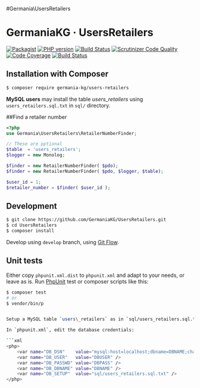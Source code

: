 #Germania\UsersRetailers

# GermaniaKG · UsersRetailers


[![Packagist](https://img.shields.io/packagist/v/germania-kg/users-retailers.svg?style=flat)](https://packagist.org/packages/germania-kg/users-retailers)
[![PHP version](https://img.shields.io/packagist/php-v/germania-kg/users-retailers.svg)](https://packagist.org/packages/germania-kg/users-retailers)
[![Build Status](https://img.shields.io/travis/GermaniaKG/UsersRetailers.svg?label=Travis%20CI)](https://travis-ci.org/GermaniaKG/UsersRetailers)
[![Scrutinizer Code Quality](https://scrutinizer-ci.com/g/GermaniaKG/UsersRetailers/badges/quality-score.png?b=master)](https://scrutinizer-ci.com/g/GermaniaKG/UsersRetailers/?branch=master)
[![Code Coverage](https://scrutinizer-ci.com/g/GermaniaKG/UsersRetailers/badges/coverage.png?b=master)](https://scrutinizer-ci.com/g/GermaniaKG/UsersRetailers/?branch=master)
[![Build Status](https://scrutinizer-ci.com/g/GermaniaKG/UsersRetailers/badges/build.png?b=master)](https://scrutinizer-ci.com/g/GermaniaKG/UsersRetailers/build-status/master)


## Installation with Composer

```bash
$ composer require germania-kg/users-retailers
```

**MySQL users** may install the table *users\_retailers* using `users_retailers.sql.txt` in `sql/` directory.

##Find a retailer number

```php
<?php
use Germania\UsersRetailers\RetailerNumberFinder;

// These are pptional
$table  = 'users_retailers';
$logger = new Monolog;

$finder = new RetailerNumberFinder( $pdo);
$finder = new RetailerNumberFinder( $pdo, $logger, $table);

$user_id = 1;
$retailer_number = $finder( $user_id );
```



## Development

```bash
$ git clone https://github.com/GermaniaKG/UsersRetailers.git
$ cd UsersRetailers
$ composer install
```

Develop using `develop` branch, using [Git Flow](https://github.com/nvie/gitflow).   

## Unit tests

Either copy `phpunit.xml.dist` to `phpunit.xml` and adapt to your needs, or leave as is. Run [PhpUnit](https://phpunit.de/) test or composer scripts like this:

```bash
$ composer test
# or
$ vendor/bin/p


Setup a MySQL table `users\_retailers` as in `sql/users_retailers.sql.txt `. 

In `phpunit.xml`, edit the database credentials:

```xml
<php>
	<var name="DB_DSN"    value="mysql:host=localhost;dbname=DBNAME;charset=utf8" />
	<var name="DB_USER"   value="DBUSER" />
	<var name="DB_PASSWD" value="DBPASS" />
	<var name="DB_DBNAME" value="DBNAME" />
	<var name="DB_SETUP"  value="sql/users_retailers.sql.txt" />
</php>
```

